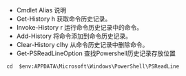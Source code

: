 - Cmdlet	Alias	说明
- Get-History	h	获取命令历史记录。
- Invoke-History	r	运行命令历史记录中的命令。
- Add-History		将命令添加到命令历史记录。
- Clear-History	clhy	从命令历史记录中删除命令。
- Get-PSReadLineOption 查找Powershell历史记录存放位置

```shell
cd  $env:APPDATA\Microsoft\Windows\PowerShell\PSReadLine
```
